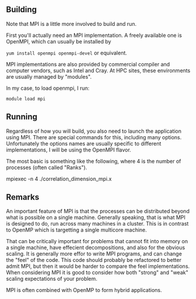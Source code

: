 ## Building
Note that MPI is a little more involved to build and run.

First you'll actually need an MPI implementation.
A freely available one is OpenMPI, which can usually be installed by

`yum install openmpi openmpi-devel` or equivalent.


MPI implementations are also provided by commercial compiler and computer vendors,
such as Intel and Cray.  At HPC sites, these environments are usually managed by "modules".

In my case, to load openmpi, I run:

`module load mpi`

## Running

Regardless of how you will build, you also need to launch the application using MPI.
There are special commands for this, including many options.
Unfortunately the options names are usually specific to different implementations,
I will be using the OpenMPI flavor.

The most basic is something like the following, where 4 is the number of processes (often called "Ranks").

mpiexec -n 4 ./correlation_dimension_mpi.x

## Remarks

An important feature of MPI is that the processes can be distributed beyond what is possible on a single machine.
Generally speaking, that is what MPI is designed to do, run across many machines in a cluster.
This is in contrast to OpenMP which is targetting a single multicore machine.

That can be critically important for problems that cannot fit into memory on a single machine,
have effecient decompositions, and also for the obvious scaling.
It is generally more effor to write MPI programs,
and can change the "feel" of the code.
This code should probably be refactored to better admit MPI, but then it would be harder to compare the feel implementations.
When considering MPI it is good to consider how both "strong" and "weak" scaling expectations of your problem.

MPI is often combined with OpenMP to form hybrid applications.

